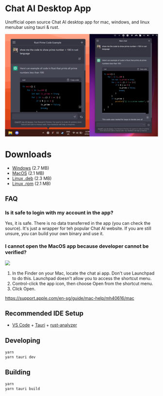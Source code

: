 # Chat AI Desktop App

Unofficial open source Chat AI desktop app for mac, windows, and linux menubar using tauri & rust.

![sswinmac](ssmerge.png)

# Downloads

- [Windows](https://github.com/sonnylazuardi/chatgpt-desktop/raw/master/releases/chatgpt.msi) (2.7 MB)
- [MacOS](https://github.com/sonnylazuardi/chatgpt-desktop/raw/master/releases/chatgpt.dmg) (2.1 MB)
- [Linux .deb](https://github.com/sonnylazuardi/chatgpt-desktop/raw/master/releases/chatgpt_0.2.0_amd64.deb) (2.3 MB)
- [Linux .rpm](https://github.com/sonnylazuardi/chatgpt-desktop/raw/master/releases/chatgpt-0.2.0-2.x86_64.rpm) (2.1 MB)

## FAQ

### Is it safe to login with my account in the app?

Yes, it is safe. There is no data transferred in the app (you can check the source). It's just a wrapper for teh popular Chat AI website. If you are still unsure, you can build your own binary and use it.

### I cannot open the MacOS app because developer cannot be verified?

<img src="https://user-images.githubusercontent.com/856609/206362820-761ae201-8c21-4770-82da-d54ed886366f.png" width="200px" />

1. In the Finder on your Mac, locate the chat ai app. Don't use Launchpad to do this. Launchpad doesn't allow you to access the shortcut menu.
2. Control-click the app icon, then choose Open from the shortcut menu.
3. Click Open.

https://support.apple.com/en-sg/guide/mac-help/mh40616/mac

## Recommended IDE Setup

- [VS Code](https://code.visualstudio.com/) + [Tauri](https://marketplace.visualstudio.com/items?itemName=tauri-apps.tauri-vscode) + [rust-analyzer](https://marketplace.visualstudio.com/items?itemName=rust-lang.rust-analyzer)

## Developing

```
yarn
yarn tauri dev
```

## Building

```
yarn
yarn tauri build
```
